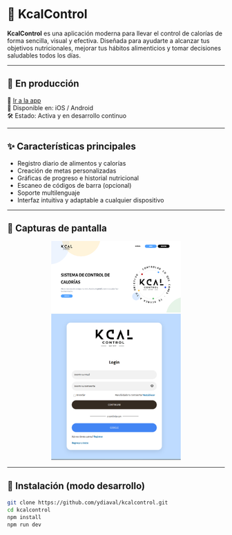 # 🥗 KcalControl

**KcalControl** es una aplicación moderna para llevar el control de calorías de forma sencilla, visual y efectiva. Diseñada para ayudarte a alcanzar tus objetivos nutricionales, mejorar tus hábitos alimenticios y tomar decisiones saludables todos los días.

---

## 📲 En producción

🔗 [Ir a la app](https://tusitio.com)  
📱 Disponible en: iOS / Android  
🛠️ Estado: Activa y en desarrollo continuo

---

## ✨ Características principales

- Registro diario de alimentos y calorías
- Creación de metas personalizadas
- Gráficas de progreso e historial nutricional
- Escaneo de códigos de barra (opcional)
- Soporte multilenguaje
- Interfaz intuitiva y adaptable a cualquier dispositivo

---

## 📸 Capturas de pantalla

<p align="center">
  <img src="imgs/landingPage.png" width="300" alt="Pantalla principal" />
  <img src="imgs/login.png" width="300" alt="Pantalla de progreso" />
</p>

---

## 🚀 Instalación (modo desarrollo)

```bash
git clone https://github.com/ydiaval/kcalcontrol.git
cd kcalcontrol
npm install
npm run dev
